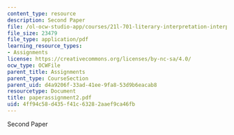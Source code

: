 ```yaml
---
content_type: resource
description: Second Paper
file: /ol-ocw-studio-app/courses/21l-701-literary-interpretation-interpreting-poetry-fall-2003/4ff94c58d435f41c63282aaef9ca46fb_paperassignment2.pdf
file_size: 23479
file_type: application/pdf
learning_resource_types:
- Assignments
license: https://creativecommons.org/licenses/by-nc-sa/4.0/
ocw_type: OCWFile
parent_title: Assignments
parent_type: CourseSection
parent_uid: d4a9206f-33ad-41ee-9fa8-53d9b6eacab8
resourcetype: Document
title: paperassignment2.pdf
uid: 4ff94c58-d435-f41c-6328-2aaef9ca46fb
---
```

Second Paper
